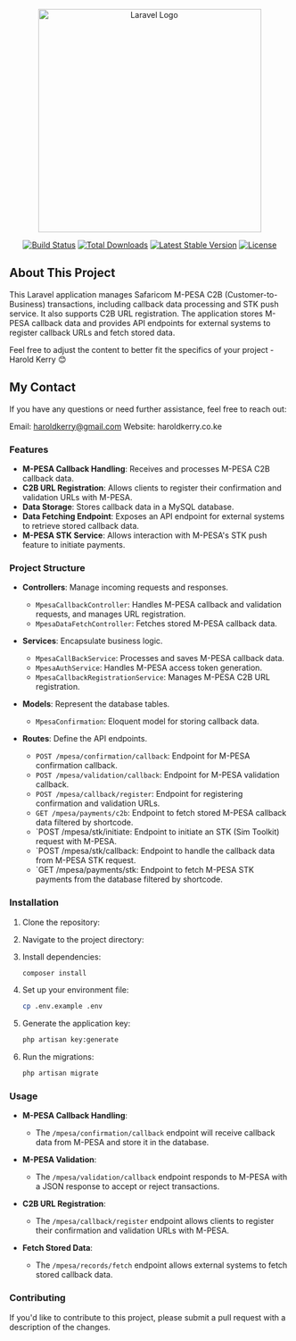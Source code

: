 <p align="center"><a href="https://laravel.com" target="_blank"><img src="https://raw.githubusercontent.com/laravel/art/master/logo-lockup/5%20SVG/2%20CMYK/1%20Full%20Color/laravel-logolockup-cmyk-red.svg" width="400" alt="Laravel Logo"></a></p>

<p align="center">
<a href="https://github.com/laravel/framework/actions"><img src="https://github.com/laravel/framework/workflows/tests/badge.svg" alt="Build Status"></a>
<a href="https://packagist.org/packages/laravel/framework"><img src="https://img.shields.io/packagist/dt/laravel/framework" alt="Total Downloads"></a>
<a href="https://packagist.org/packages/laravel/framework"><img src="https://img.shields.io/packagist/v/laravel/framework" alt="Latest Stable Version"></a>
<a href="https://packagist.org/packages/laravel/framework"><img src="https://img.shields.io/packagist/l/laravel/framework" alt="License"></a>
</p>

## About This Project

This Laravel application manages Safaricom M-PESA C2B (Customer-to-Business) transactions, including callback data processing and STK push service. It also supports C2B URL registration. The application stores M-PESA callback data and provides API endpoints for external systems to register callback URLs and fetch stored data.

Feel free to adjust the content to better fit the specifics of your project - Harold Kerry 😊

## My Contact
If you have any questions or need further assistance, feel free to reach out:

Email: haroldkerry@gmail.com
Website: haroldkerry.co.ke



### Features

- **M-PESA Callback Handling**: Receives and processes M-PESA C2B callback data.
- **C2B URL Registration**: Allows clients to register their confirmation and validation URLs with M-PESA.
- **Data Storage**: Stores callback data in a MySQL database.
- **Data Fetching Endpoint**: Exposes an API endpoint for external systems to retrieve stored callback data.
- **M-PESA STK Service**: Allows interaction with M-PESA's STK push feature to initiate payments.

### Project Structure

- **Controllers**: Manage incoming requests and responses.
  - `MpesaCallbackController`: Handles M-PESA callback and validation requests, and manages URL registration.
  - `MpesaDataFetchController`: Fetches stored M-PESA callback data.

- **Services**: Encapsulate business logic.
  - `MpesaCallBackService`: Processes and saves M-PESA callback data.
  - `MpesaAuthService`: Handles M-PESA access token generation.
  - `MpesaCallbackRegistrationService`: Manages M-PESA C2B URL registration.

- **Models**: Represent the database tables.
  - `MpesaConfirmation`: Eloquent model for storing callback data.

- **Routes**: Define the API endpoints.
  - `POST /mpesa/confirmation/callback`: Endpoint for M-PESA confirmation callback.
  - `POST /mpesa/validation/callback`: Endpoint for M-PESA validation callback.
  - `POST /mpesa/callback/register`: Endpoint for registering confirmation and validation URLs.
  - `GET /mpesa/payments/c2b`: Endpoint to fetch stored M-PESA callback data filtered by shortcode.
  - `POST /mpesa/stk/initiate: Endpoint to initiate an STK (Sim Toolkit) request with M-PESA.
  - `POST /mpesa/stk/callback: Endpoint to handle the callback data from M-PESA STK request.
  - `GET /mpesa/payments/stk: Endpoint to fetch M-PESA STK payments from the database filtered by shortcode.

### Installation

1. Clone the repository:

2. Navigate to the project directory:

3. Install dependencies:
   ```bash
   composer install
   ```
4. Set up your environment file:
   ```bash
   cp .env.example .env
   ```
5. Generate the application key:
   ```bash
   php artisan key:generate
   ```
6. Run the migrations:
   ```bash
   php artisan migrate
   ```

### Usage

- **M-PESA Callback Handling**:
  - The `/mpesa/confirmation/callback` endpoint will receive callback data from M-PESA and store it in the database.

- **M-PESA Validation**:
  - The `/mpesa/validation/callback` endpoint responds to M-PESA with a JSON response to accept or reject transactions.

- **C2B URL Registration**:
  - The `/mpesa/callback/register` endpoint allows clients to register their confirmation and validation URLs with M-PESA.

- **Fetch Stored Data**:
  - The `/mpesa/records/fetch` endpoint allows external systems to fetch stored callback data.

### Contributing

If you'd like to contribute to this project, please submit a pull request with a description of the changes.
